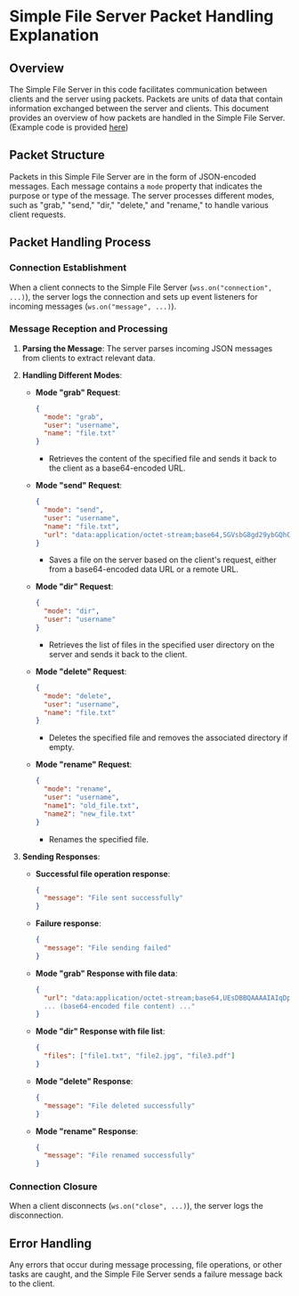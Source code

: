 # Simple File Server Packet Handling Explanation

## Overview

The Simple File Server in this code facilitates communication between clients and the server using packets. Packets are units of data that contain information exchanged between the server and clients. This document provides an overview of how packets are handled in the Simple File Server. (Example code is provided [here](ExampleInfo.md))

## Packet Structure

Packets in this Simple File Server are in the form of JSON-encoded messages. Each message contains a `mode` property that indicates the purpose or type of the message. The server processes different modes, such as "grab," "send," "dir," "delete," and "rename," to handle various client requests.

## Packet Handling Process

### Connection Establishment

When a client connects to the Simple File Server (`wss.on("connection", ...)`), the server logs the connection and sets up event listeners for incoming messages (`ws.on("message", ...)`).

### Message Reception and Processing

1. **Parsing the Message**: The server parses incoming JSON messages from clients to extract relevant data.

2. **Handling Different Modes**:

   - **Mode "grab" Request**:

     ```json
     {
       "mode": "grab",
       "user": "username",
       "name": "file.txt"
     }
     ```

     - Retrieves the content of the specified file and sends it back to the client as a base64-encoded URL.

   - **Mode "send" Request**:

     ```json
     {
       "mode": "send",
       "user": "username",
       "name": "file.txt",
       "url": "data:application/octet-stream;base64,SGVsbG8gd29ybGQhCg=="
     }
     ```

     - Saves a file on the server based on the client's request, either from a base64-encoded data URL or a remote URL.

   - **Mode "dir" Request**:

     ```json
     {
       "mode": "dir",
       "user": "username"
     }
     ```

     - Retrieves the list of files in the specified user directory on the server and sends it back to the client.

   - **Mode "delete" Request**:

     ```json
     {
       "mode": "delete",
       "user": "username",
       "name": "file.txt"
     }
     ```

     - Deletes the specified file and removes the associated directory if empty.

   - **Mode "rename" Request**:

     ```json
     {
       "mode": "rename",
       "user": "username",
       "name1": "old_file.txt",
       "name2": "new_file.txt"
     }
     ```

     - Renames the specified file.

3. **Sending Responses**:

   - **Successful file operation response**:

     ```json
     {
       "message": "File sent successfully"
     }
     ```

   - **Failure response**:

     ```json
     {
       "message": "File sending failed"
     }
     ```

   - **Mode "grab" Response with file data**:

     ```json
     {
       "url": "data:application/octet-stream;base64,UEsDBBQAAAAIAIqDp0hMpwcAAAAQAAAALAAAAbWltZXR5cGUuZGF0Vk1RvgP4VWdbE
       ... (base64-encoded file content) ..."
     }
     ```

   - **Mode "dir" Response with file list**:

     ```json
     {
       "files": ["file1.txt", "file2.jpg", "file3.pdf"]
     }
     ```

   - **Mode "delete" Response**:

     ```json
     {
       "message": "File deleted successfully"
     }
     ```

   - **Mode "rename" Response**:

     ```json
     {
       "message": "File renamed successfully"
     }
     ```

### Connection Closure

When a client disconnects (`ws.on("close", ...)`), the server logs the disconnection.

## Error Handling

Any errors that occur during message processing, file operations, or other tasks are caught, and the Simple File Server sends a failure message back to the client.
